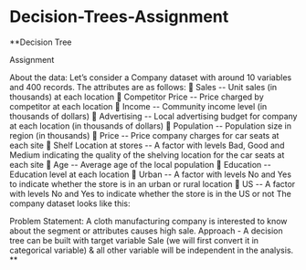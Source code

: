 # Decision-Trees-Assignment
**Decision Tree
 
Assignment


About the data: 
Let’s consider a Company dataset with around 10 variables and 400 records. 
The attributes are as follows: 
 Sales -- Unit sales (in thousands) at each location
 Competitor Price -- Price charged by competitor at each location
 Income -- Community income level (in thousands of dollars)
 Advertising -- Local advertising budget for company at each location (in thousands of dollars)
 Population -- Population size in region (in thousands)
 Price -- Price company charges for car seats at each site
 Shelf Location at stores -- A factor with levels Bad, Good and Medium indicating the quality of the shelving location for the car seats at each site
 Age -- Average age of the local population
 Education -- Education level at each location
 Urban -- A factor with levels No and Yes to indicate whether the store is in an urban or rural location
 US -- A factor with levels No and Yes to indicate whether the store is in the US or not
The company dataset looks like this: 
 
Problem Statement:
A cloth manufacturing company is interested to know about the segment or attributes causes high sale. 
Approach - A decision tree can be built with target variable Sale (we will first convert it in categorical variable) & all other variable will be independent in the analysis.  
**
